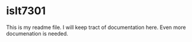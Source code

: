 # islt7301
This is my readme file. I will keep tract of documentation here.
Even more documenation is needed.
